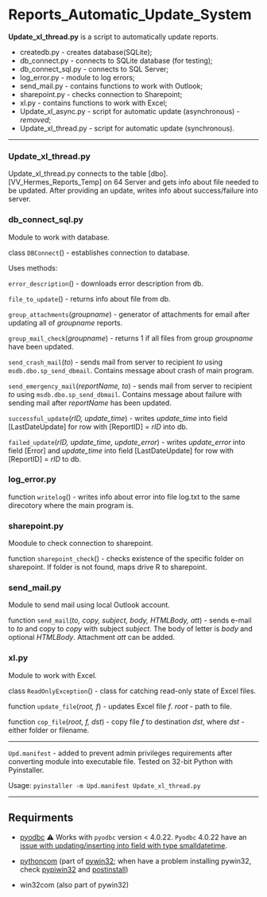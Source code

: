 # Reports_Automatic_Update_System

<b>Update_xl_thread.py</b> is a script to automatically update reports.

<ul>
<li>createdb.py - creates database(SQLite);</li>
<li>db_connect.py - connects to SQLite database (for testing);</li>
<li>db_connect_sql.py - connects to SQL Server;</li>
<li>log_error.py - module to log errors;</li>
<li>send_mail.py - contains functions to work with Outlook;</li>
<li>sharepoint.py - checks connection to Sharepoint;</li>
<li>xl.py - contains functions to work with Excel;</li>
<li>Update_xl_async.py - script for automatic update (asynchronous) - <i>removed</i>;</li>
<li>Update_xl_thread.py - script for automatic update (synchronous).</li>
</ul>
<hr>

### Update_xl_thread.py

Update_xl_thread.py connects to the table [dbo].[VV_Hermes_Reports_Temp] on 64 Server and gets info about file needed to be updated. After providing an update, writes info about success/failure into server.

### db_connect_sql.py

Module to work with database.

class `DBConnect`() - establishes connection to database.

Uses methods:

`error_description`() - downloads error description from db.

`file_to_update`() - returns info about file from db.

`group_attachments`(<i>groupname</i>) - generator of attachments for email after updating all of <i>groupname</i> reports.

`group_mail_check`(<i>groupname</i>) - returns 1 if all files from group <i>groupname</i> have been updated.

`send_crash_mail`(<i>to</i>) - sends mail from server to recipient <i>to</i> using `msdb.dbo.sp_send_dbmail`. Contains message about crash of main program.

`send_emergency_mail`(<i>reportName, to</i>) - sends mail from server to recipient <i>to</i> using `msdb.dbo.sp_send_dbmail`. Contains message about failure with sending mail after <i>reportName</i> has been updated.

`successful_update`(<i>rID, update_time</i>) - writes <i>update_time</i> into field [LastDateUpdate] for row with [ReportID] = <i>rID</i> into db.

`failed_update`(<i>rID, update_time, update_error</i>) - writes <i>update_error</i> into field [Error] and <i>update_time</i> into field [LastDateUpdate] for row with [ReportID] = <i>rID</i> to db.

### log_error.py

function `writelog`() - writes info about error into file log.txt to the same direcotory where the main program is.

### sharepoint.py

Moodule to check connection to sharepoint.

function `sharepoint_check`() - checks existence of the specific folder on sharepoint. If folder is not found, maps drive R to sharepoint.

### send_mail.py

Module to send mail using local Outlook account.

function `send_mail`(<i>to, copy, subject, body, HTMLBody, att</i>) - sends e-mail to <i>to</i> and copy to <i>copy</i> with subject <i>subject</i>. The body of letter is <i>body</i> and optional <i>HTMLBody</i>. Attachment <i>att</i> can be added.

### xl.py

Module to work with Excel.

class `ReadOnlyException`() - class for catching read-only state of Excel files.

function `update_file`(<i>root, f</i>) - updates Excel file <i>f</i>. <i>root</i> - path to file.

function `cop_file`(<i>root, f, dst</i>) - copy file <i>f</i> to destination <i>dst</i>, where <i>dst</i> - either folder or filename.

<hr>

`Upd.manifest` - added to prevent admin privileges requirements after converting module into executable file. Tested on 32-bit Python with Pyinstaller. 

Usage: `pyinstaller -m Upd.manifest Update_xl_thread.py`

<hr>

## Requirments

* [pyodbc](https://github.com/mkleehammer/pyodbc)
 :warning: Works with `pyodbc` version < 4.0.22. `Pyodbc` 4.0.22 have an [issue with updating/inserting into field with type smalldatetime](https://github.com/mkleehammer/pyodbc/issues/334).

* [pythoncom](https://github.com/mkleehammer/pyodbc) (part of [pywin32](https://github.com/mhammond/pywin32); when have a problem installing pywin32, check [pypiwin32](https://stackoverflow.com/questions/49307303/installing-the-pypiwin32-module) and [postinstall](https://www.reddit.com/r/Python/comments/57h1pf/pywin32_not_installing_properly/))

* win32com (also part of pywin32)